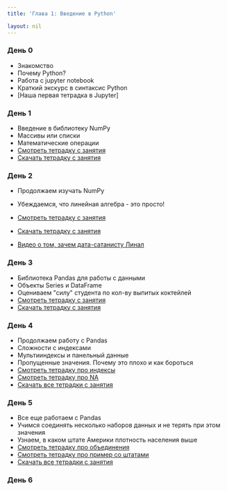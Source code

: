 ```yaml
---
title: 'Глава 1: Введение в Python'

layout: nil
---
```


### День 0

* Знакомство
* Почему Python?
* Работа с jupyter notebook
* Краткий экскурс в синтаксис Python
* [Наша первая тетрадка в Jupyter]

### День 1

* Введение в библиотеку NumPy
* Массивы или списки
* Математические операции
* [Смотреть тетрадку с занятия](https://nbviewer.jupyter.org/github/MidiukinM/ML/blob/master/docs/notebooks/Chapter_1/view/Intro_to_numpy.ipynb)
* [Скачать тетрадку с занятия](https://github.com/MidiukinM/ML/blob/master/docs/notebooks/Chapter_1/День%201.zip?raw=true)


### День 2

* Продолжаем изучать NumPy
* Убеждаемся, что линейная алгебра - это просто!
* [Смотреть тетрадку с занятия](https://nbviewer.jupyter.org/github/MidiukinM/ML/blob/master/docs/notebooks/Chapter_1/view/linear_alg.ipynb)
* [Скачать тетрадку с занятия](https://github.com/MidiukinM/ML/blob/master/docs/notebooks/Chapter_1/День%202.zip?raw=true)

* [Видео о том, зачем дата-сатанисту Линал](https://www.youtube.com/watch?time_continue=1&v=Or119IXozCM)


### День 3

* Библиотека Pandas для работы с данными
* Объекты Series и DataFrame
* Оцениваем "силу" студента по кол-ву выпитых коктейлей
* [Смотреть тетрадку с занятия](https://nbviewer.jupyter.org/github/MidiukinM/ML/blob/master/docs/notebooks/Chapter_1/view/obj_in_pandas.ipynb)
* [Скачать тетрадку с занятия](https://github.com/MidiukinM/ML/blob/master/docs/notebooks/Chapter_1/День%203.zip?raw=true)


### День 4

* Продолжаем работу с Pandas
* Сложности с индексами
* Мультииндексы и панельный данные
* Пропущенные значения. Почему это плохо и как бороться
* [Смотреть тетрадку про индексы](https://nbviewer.jupyter.org/github/MidiukinM/ML/blob/master/docs/notebooks/Chapter_1/view/index_pandas.ipynb)
* [Смотреть тетрадку про NA](https://nbviewer.jupyter.org/github/MidiukinM/ML/blob/master/docs/notebooks/Chapter_1/view/NaN.ipynb)
* [Скачать все тетрадки с занятия](https://github.com/MidiukinM/ML/blob/master/docs/notebooks/Chapter_1/День%204.zip?raw=true)

### День 5

* Все еще работаем с Pandas
* Учимся соединять несколько наборов данных и не терять при этом значения
* Узнаем, в каком штате Америки плотность населения выше
* [Смотреть тетрадку про объединения](https://nbviewer.jupyter.org/github/MidiukinM/ML/blob/master/docs/notebooks/Chapter_1/view/join_data.ipynb)
* [Смотреть тетрадку про пример со штатами](https://nbviewer.jupyter.org/github/MidiukinM/ML/blob/master/docs/notebooks/Chapter_1/view/ex_join.ipynb)
* [Скачать все тетрадки с занятия](https://github.com/MidiukinM/ML/blob/master/docs/notebooks/Chapter_1/День%205.zip?raw=true)

### День 6
